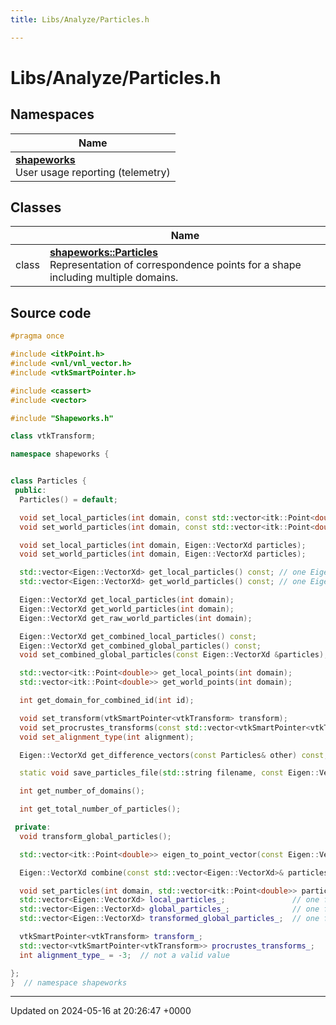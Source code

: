 ```yaml
---
title: Libs/Analyze/Particles.h

---
```


# Libs/Analyze/Particles.h



## Namespaces

| Name           |
| -------------- |
| **[shapeworks](../Namespaces/namespaceshapeworks.md)** <br>User usage reporting (telemetry)  |

## Classes

|                | Name           |
| -------------- | -------------- |
| class | **[shapeworks::Particles](../Classes/classshapeworks_1_1Particles.md)** <br>Representation of correspondence points for a shape including multiple domains.  |




## Source code

```cpp
#pragma once

#include <itkPoint.h>
#include <vnl/vnl_vector.h>
#include <vtkSmartPointer.h>

#include <cassert>
#include <vector>

#include "Shapeworks.h"

class vtkTransform;

namespace shapeworks {


class Particles {
 public:
  Particles() = default;

  void set_local_particles(int domain, const std::vector<itk::Point<double>>& particles);
  void set_world_particles(int domain, const std::vector<itk::Point<double>>& particles);

  void set_local_particles(int domain, Eigen::VectorXd particles);
  void set_world_particles(int domain, Eigen::VectorXd particles);

  std::vector<Eigen::VectorXd> get_local_particles() const; // one Eigen::VectorXd per domain
  std::vector<Eigen::VectorXd> get_world_particles() const; // one Eigen::VectorXd per domain

  Eigen::VectorXd get_local_particles(int domain);
  Eigen::VectorXd get_world_particles(int domain);
  Eigen::VectorXd get_raw_world_particles(int domain);

  Eigen::VectorXd get_combined_local_particles() const;
  Eigen::VectorXd get_combined_global_particles() const;
  void set_combined_global_particles(const Eigen::VectorXd &particles);

  std::vector<itk::Point<double>> get_local_points(int domain);
  std::vector<itk::Point<double>> get_world_points(int domain);

  int get_domain_for_combined_id(int id);

  void set_transform(vtkSmartPointer<vtkTransform> transform);
  void set_procrustes_transforms(const std::vector<vtkSmartPointer<vtkTransform>>& transforms);
  void set_alignment_type(int alignment);

  Eigen::VectorXd get_difference_vectors(const Particles& other) const;

  static void save_particles_file(std::string filename, const Eigen::VectorXd& points);

  int get_number_of_domains();

  int get_total_number_of_particles();

 private:
  void transform_global_particles();

  std::vector<itk::Point<double>> eigen_to_point_vector(const Eigen::VectorXd& particles) const;

  Eigen::VectorXd combine(const std::vector<Eigen::VectorXd>& particles) const;

  void set_particles(int domain, std::vector<itk::Point<double>> particles, bool local);
  std::vector<Eigen::VectorXd> local_particles_;               // one for each domain
  std::vector<Eigen::VectorXd> global_particles_;              // one for each domain
  std::vector<Eigen::VectorXd> transformed_global_particles_;  // one for each domain

  vtkSmartPointer<vtkTransform> transform_;
  std::vector<vtkSmartPointer<vtkTransform>> procrustes_transforms_;
  int alignment_type_ = -3;  // not a valid value

};
}  // namespace shapeworks
```


-------------------------------

Updated on 2024-05-16 at 20:26:47 +0000

